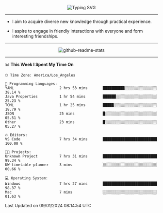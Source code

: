 <p align="center">
  <img src="https://readme-typing-svg.demolab.com?font=Fira+Code&weight=500&size=32&duration=2500&pause=1600&center=true&vCenter=true&random=false&width=1024&height=64&lines=Hi+there+%F0%9F%91%8B;I'm+delighted+you+could+make+it+here+%F0%9F%8E%89;I'm+Harry%2C+a+college+student+still+finding+my+way" alt="Typing SVG" />
</p>


---


- I aim to acquire diverse new knowledge through practical experience.

- I aspire to engage in friendly interactions with everyone and form interesting friendships.


---


<p align="center">
  <img src="https://github-readme-stats.vercel.app/api?username=Harry-Jing&show_icons=true" alt="github-readme-stats"/>
</p>


---

<!--START_SECTION:waka-->
📊 **This Week I Spent My Time On** 

```text
🕑︎ Time Zone: America/Los_Angeles

💬 Programming Languages: 
YAML                     2 hrs 53 mins       ██████████░░░░░░░░░░░░░░░   38.14 % 
Java Properties          1 hr 54 mins        ██████░░░░░░░░░░░░░░░░░░░   25.23 % 
TOML                     1 hr 25 mins        █████░░░░░░░░░░░░░░░░░░░░   18.79 % 
JSON                     25 mins             █░░░░░░░░░░░░░░░░░░░░░░░░   05.51 % 
Other                    23 mins             █░░░░░░░░░░░░░░░░░░░░░░░░   05.27 % 

🔥 Editors: 
VS Code                  7 hrs 34 mins       █████████████████████████   100.00 % 

🐱‍💻 Projects: 
Unknown Project          7 hrs 31 mins       █████████████████████████   99.34 % 
UW-timetable-planner     3 mins              ░░░░░░░░░░░░░░░░░░░░░░░░░   00.66 % 

💻 Operating System: 
Windows                  7 hrs 27 mins       █████████████████████████   98.37 % 
Mac                      7 mins              ░░░░░░░░░░░░░░░░░░░░░░░░░   01.63 % 
```


 Last Updated on 09/01/2024 08:14:54 UTC
<!--END_SECTION:waka-->
